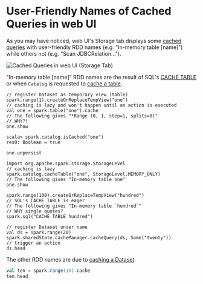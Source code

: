 # User-Friendly Names of Cached Queries in web UI

As you may have noticed, web UI's Storage tab displays some [cached queries](caching-and-persistence.md#cache) with user-friendly RDD names (e.g. "In-memory table [name]") while others not (e.g. "Scan JDBCRelation...").

![Cached Queries in web UI (Storage Tab)](images/spark-sql-caching-webui-storage.png)

"In-memory table [name]" RDD names are the result of SQL's [CACHE TABLE](caching-and-persistence.md#cache-table) or when `Catalog` is requested to [cache a table](Catalog.md#cacheTable).

```text
// register Dataset as temporary view (table)
spark.range(1).createOrReplaceTempView("one")
// caching is lazy and won't happen until an action is executed
val one = spark.table("one").cache
// The following gives "*Range (0, 1, step=1, splits=8)"
// WHY?!
one.show

scala> spark.catalog.isCached("one")
res0: Boolean = true

one.unpersist

import org.apache.spark.storage.StorageLevel
// caching is lazy
spark.catalog.cacheTable("one", StorageLevel.MEMORY_ONLY)
// The following gives "In-memory table one"
one.show

spark.range(100).createOrReplaceTempView("hundred")
// SQL's CACHE TABLE is eager
// The following gives "In-memory table `hundred`"
// WHY single quotes?
spark.sql("CACHE TABLE hundred")

// register Dataset under name
val ds = spark.range(20)
spark.sharedState.cacheManager.cacheQuery(ds, Some("twenty"))
// trigger an action
ds.head
```

The other RDD names are due to [caching a Dataset](caching-and-persistence.md#cache).

```scala
val ten = spark.range(10).cache
ten.head
```
